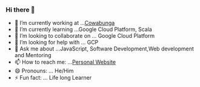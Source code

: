 ### Hi there 👋

- 🔭 I’m currently working at ...[Cowabunga](https://www.cowabunga.co.za)
- 🌱 I’m currently learning ...Google Cloud Platform, Scala
- 👯 I’m looking to collaborate on ... Google Cloud Platform
- 🤔 I’m looking for help with ... GCP
- 💬 Ask me about ...JavaScript, Software Development,Web development and Mentoring
- 📫 How to reach me: ...[Personal Website](https://www.sibabalweqamata.co.za)
- 😄 Pronouns: ... He/Him
- ⚡ Fun fact: ... Life long Learner
